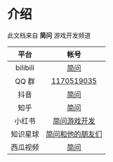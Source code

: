 # 介绍

此文档来自 **简问** 游戏开发频道

| 平台       | 帐号                                                                          |
|:--------:|:---------------------------------------------------------------------------:|
| bilibili | [简问](https://space.bilibili.com/1472895664)                                 |
| QQ 群     | [1170519035](https://jq.qq.com/?_wv=1027&k=vJAAgDg8)                        |
| 抖音       | [简问](https://v.douyin.com/MH9Uy3Y/)                                         |
| 知乎       | [简问]( https://www.zhihu.com/people/54-84-59-84-15 )                         |
| 小红书      | [简问游戏开发](https://www.xiaohongshu.com/user/profile/60d93d3d0000000020028a78) |
| 知识星球     | [简问和他的朋友们](https://t.zsxq.com/07Ia6my7m)                                    |
| 西瓜视频     | [简问](https://v.ixigua.com/MrBvBT4)                                          |